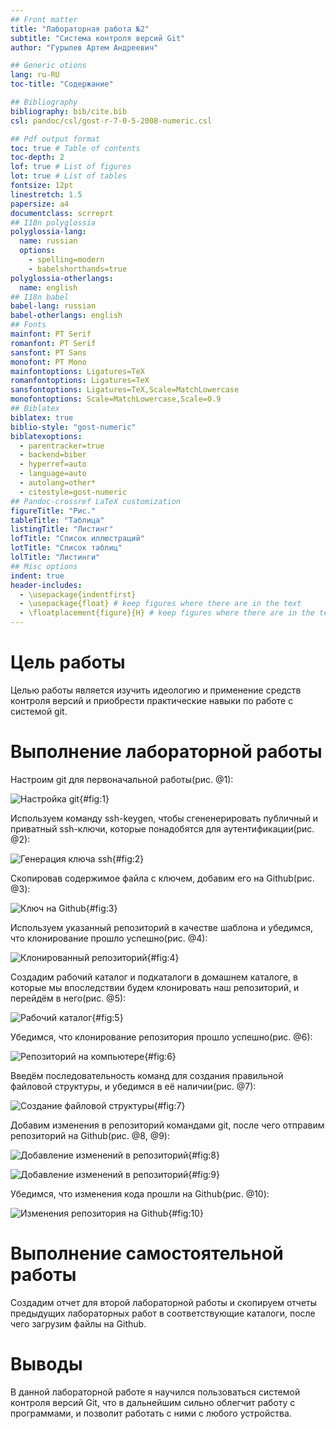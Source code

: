 ```yaml
---
## Front matter
title: "Лабораторная работа №2"
subtitle: "Система контроля версий Git"
author: "Гурылев Артем Андреевич"

## Generic otions
lang: ru-RU
toc-title: "Содержание"

## Bibliography
bibliography: bib/cite.bib
csl: pandoc/csl/gost-r-7-0-5-2008-numeric.csl

## Pdf output format
toc: true # Table of contents
toc-depth: 2
lof: true # List of figures
lot: true # List of tables
fontsize: 12pt
linestretch: 1.5
papersize: a4
documentclass: scrreprt
## I18n polyglossia
polyglossia-lang:
  name: russian
  options:
	- spelling=modern
	- babelshorthands=true
polyglossia-otherlangs:
  name: english
## I18n babel
babel-lang: russian
babel-otherlangs: english
## Fonts
mainfont: PT Serif
romanfont: PT Serif
sansfont: PT Sans
monofont: PT Mono
mainfontoptions: Ligatures=TeX
romanfontoptions: Ligatures=TeX
sansfontoptions: Ligatures=TeX,Scale=MatchLowercase
monofontoptions: Scale=MatchLowercase,Scale=0.9
## Biblatex
biblatex: true
biblio-style: "gost-numeric"
biblatexoptions:
  - parentracker=true
  - backend=biber
  - hyperref=auto
  - language=auto
  - autolang=other*
  - citestyle=gost-numeric
## Pandoc-crossref LaTeX customization
figureTitle: "Рис."
tableTitle: "Таблица"
listingTitle: "Листинг"
lofTitle: "Список иллюстраций"
lotTitle: "Список таблиц"
lolTitle: "Листинги"
## Misc options
indent: true
header-includes:
  - \usepackage{indentfirst}
  - \usepackage{float} # keep figures where there are in the text
  - \floatplacement{figure}{H} # keep figures where there are in the text
---
```


# Цель работы

Целью работы является изучить идеологию и применение средств контроля версий и приобрести практические навыки по работе с системой git.

# Выполнение лабораторной работы

Настроим git для первоначальной работы(рис. @1):

![Настройка git](image/1.png){#fig:1}

Используем команду ssh-keygen, чтобы сгененерировать публичный и приватный ssh-ключи, которые понадобятся для аутентификации(рис. @2):

![Генерация ключа ssh](image/2.png){#fig:2}

Скопировав содержимое файла с ключем, добавим его на Github(рис. @3):

![Ключ на Github](image/3.png){#fig:3}

Используем указанный репозиторий в качестве шаблона и убедимся, что клонирование прошло успешно(рис. @4):

![Клонированный репозиторий](image/4.png){#fig:4}

Создадим рабочий каталог и подкаталоги в домашнем каталоге, в которые мы впоследствии будем клонировать наш репозиторий, и перейдём в него(рис. @5):

![Рабочий каталог](image/5.png){#fig:5}

Убедимся, что клонирование репозитория прошло успешно(рис. @6):

![Репозиторий на компьютере](image/6.png){#fig:6}

Введём последовательность команд для создания правильной файловой структуры, и убедимся в её наличии(рис. @7):

![Создание файловой структуры](image/7.png){#fig:7}

Добавим изменения в репозиторий командами git, после чего отправим репозиторий на Github(рис. @8, @9):

![Добавление изменений в репозиторий](image/8.png){#fig:8}

![Добавление изменений в репозиторий](image/9.png){#fig:9}

Убедимся, что изменения кода прошли на Github(рис. @10):

![Изменения репозитория на Github](image/10.png){#fig:10}

# Выполнение самостоятельной работы

Создадим отчет для второй лабораторной работы и скопируем отчеты предыдущих лабораторных работ в соответствующие каталоги, после чего загрузим файлы на Github.

# Выводы

В данной лабораторной работе я научился пользоваться системой контроля версий Git, что в дальнейшим сильно облегчит работу с программами, и позволит работать с ними с любого устройства.

